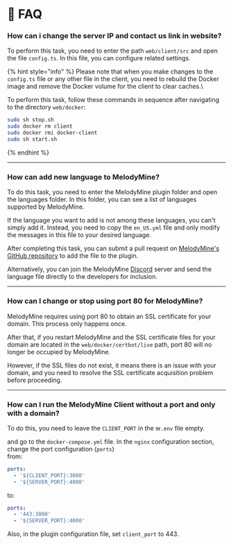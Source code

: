 # 📄 FAQ

### How can i change the server IP and contact us link in website?

To perform this task, you need to enter the path `web/client/src` and open the file `config.ts`. In this file, you can configure related settings.

{% hint style="info" %}
Please note that when you make changes to the `config.ts` file or any other file in the client, you need to rebuild the Docker image and remove the Docker volume for the client to clear caches.\


To perform this task, follow these commands in sequence after navigating to the directory `web/docker`:

```bash
sudo sh stop.sh
sudo docker rm client
sudo docker rmi docker-client
sudo sh start.sh
```
{% endhint %}

***

### How can add new language to MelodyMine?

To do this task, you need to enter the MelodyMine plugin folder and open the languages folder. In this folder, you can see a list of languages supported by MelodyMine.

&#x20;If the language you want to add is not among these languages, you can't simply add it. Instead, you need to copy the `en_US.yml` file and only modify the messages in this file to your desired language.&#x20;

After completing this task, you can submit a pull request on [MelodyMine's GitHub repository](https://github.com/Vallerian/MelodyMine/pulls) to add the file to the plugin.

&#x20;Alternatively, you can join the MelodyMine [Discord](https://discord.gg/CBua8YectX) server and send the language file directly to the developers for inclusion.

***

### How can I change or stop using port 80 for MelodyMine?

MelodyMine requires using port 80 to obtain an SSL certificate for your domain. This process only happens once.&#x20;

After that, if you restart MelodyMine and the SSL certificate files for your domain are located in the `web/docker/certbot/live` path, port 80 will no longer be occupied by MelodyMine.&#x20;

However, if the SSL files do not exist, it means there is an issue with your domain, and you need to resolve the SSL certificate acquisition problem before proceeding.

***

### How can I run the MelodyMine Client without a port and only with a domain?

To do this, you need to leave the `CLIENT_PORT` in the w`.env` file empty.

&#x20;and go to the `docker-compose.yml` file. In the `nginx` configuration section, change the port configuration (`ports`) \
from:

```yaml
ports:
  - '${CLIENT_PORT}:3000'
  - '${SERVER_PORT}:4000'
```

to:

```yaml
ports:
  - '443:3000'
  - '${SERVER_PORT}:4000'
```

Also, in the plugin configuration file, set `client_port` to 443.

